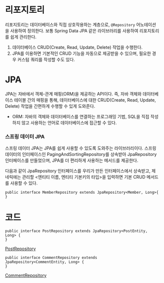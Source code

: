 # 리포지토리
리포지토리는 데이터베이스와 직접 상호작용하는 계층으로, `@Repository` 어노테이션을 사용하여 정의한다. 보통 Spring Data JPA 같은 라이브러리를 사용하여 리포지토리를 쉽게 관리한다.

1. 데이터베이스 CRUD(Create, Read, Update, Delete) 작업을 수행한다.
2. JPA를 이용하면 기본적인 CRUD 기능을 자동으로 제공받을 수 있으며, 필요한 경우 커스텀 쿼리를 작성할 수도 있다.

# JPA
JPA는 자바에서 객체-관계 매핑(ORM)을 제공하는 API이다. 즉, 자바 객체와 데이터베이스 테이블 간의 매핑을 통해, 데이터베이스에 대한 CRUD(Create, Read, Update, Delete) 작업을 간편하게 수행할 수 있게 도와준다.

* ORM: 자바의 객체와 데이터베이스를 연결하는 프로그래밍 기법, SQL을 직접 작성하지 않고 사용하는 언어로 데이터베이스에 접근할 수 있다.

### 스프링 데이터 JPA
스프링 데이터 JPA는 JPA를 쉽게 사용할 수 있도록 도와주는 라이브러리이다. 스프링 데이터의 인터페이스인 PagingAndSortingRepository를 상속받아 JpaRepository 인터페이스를 만들었으며, JPA를 더 편리하게 사용하는 메서드를 제공한다. 

다음과 같이 JpaRepository 인터페이스를 우리가 만든 인터페이스에서 상속받고, 제네릭에는 관리할 <엔티티 이름, 엔티티 기본키의 타입>을 입력하면 기본 CRUD 메서드를 사용할 수 있다.

```
public interface MemberRepository extends JpaRepository<Member, Long>{
}
```

# 코드
```
public interface PostRepository extends JpaRepository<PostEntity, Long> {
}
```
[PostRepository](https://github.com/skcy1515/Study-Log/blob/main/%EC%8A%A4%ED%94%84%EB%A7%81/RESTful%20API%20%EB%A7%8C%EB%93%A4%EA%B8%B0/demo/src/main/java/com/example/demo/repository/PostRepository.java)

```
public interface CommentRepository extends JpaRepository<CommentEntity, Long> {
}
```
[CommentRepository](https://github.com/skcy1515/Study-Log/blob/main/%EC%8A%A4%ED%94%84%EB%A7%81/RESTful%20API%20%EB%A7%8C%EB%93%A4%EA%B8%B0/demo/src/main/java/com/example/demo/repository/CommentRepository.java)
